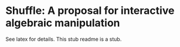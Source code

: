 Shuffle: A proposal for interactive algebraic manipulation
==========================================================

See latex for details.  This stub readme is a stub.
